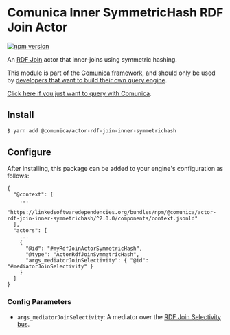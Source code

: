 # Comunica Inner SymmetricHash RDF Join Actor

[![npm version](https://badge.fury.io/js/%40comunica%2Factor-rdf-join-inner-symmetrichash.svg)](https://www.npmjs.com/package/@comunica/actor-rdf-join-inner-symmetrichash)

An [RDF Join](https://github.com/comunica/comunica/tree/master/packages/bus-rdf-join) actor that inner-joins using symmetric hashing.

This module is part of the [Comunica framework](https://github.com/comunica/comunica),
and should only be used by [developers that want to build their own query engine](https://comunica.dev/docs/modify/).

[Click here if you just want to query with Comunica](https://comunica.dev/docs/query/).

## Install

```bash
$ yarn add @comunica/actor-rdf-join-inner-symmetrichash
```

## Configure

After installing, this package can be added to your engine's configuration as follows:
```text
{
  "@context": [
    ...
    "https://linkedsoftwaredependencies.org/bundles/npm/@comunica/actor-rdf-join-inner-symmetrichash/^2.0.0/components/context.jsonld"  
  ],
  "actors": [
    ...
    {
      "@id": "#myRdfJoinActorSymmetricHash",
      "@type": "ActorRdfJoinSymmetricHash",
      "args_mediatorJoinSelectivity": { "@id": "#mediatorJoinSelectivity" }
    }
  ]
}
```

### Config Parameters

* `args_mediatorJoinSelectivity`: A mediator over the [RDF Join Selectivity bus](https://github.com/comunica/comunica/tree/master/packages/bus-rdf-join-selectivity).
